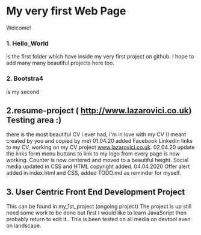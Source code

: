 # My very first Web Page
Welcome!

### 1. Hello_World 
is the first folder which have inside my very first project on github.
I hope to add many many beautiful projects here too.

### 2. Bootstra4 
is my second

## 2.resume-project ( http://www.lazarovici.co.uk) Testing area :)
there is the most beautiful CV I ever had, I'm in love with my CV (I meant created by you and copied by me)
01.04.20 added Facebook LinkedIn links to my CV, working on my CV project www.lazarovici.co.uk.
02.04.20 update the links form menu buttons to link to my logo from every page is now working.
    Counter is now centered and moved to a beautiful height.
    Social media updated in CSS and HTML copyright added.
 04.04.2020   Offer alert added in index.html and CSS, added TODO.md as reminder for myself.


## 3. User Centric Front End Development Project 
This can be found in my_1st_project (ongoing project)
The project is up still need some work to be done but first I would like to learn JavaScript
then probably return to edit it.. This is been tested on all media on devtool even on landscape. 